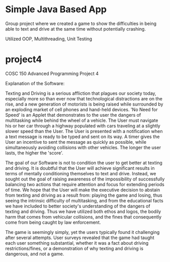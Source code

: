 # Simple Java Based App 

Group project where we created a game to show the difficulties in being able to text and drive at the same time without potentially crashing.

Utilized OOP, Multithreading, Unit Testing




# project4
COSC 150 Advanced Programming Project 4

Explanation of the Software:

Texting and Driving is a serious affliction that plagues our society today, especially more so than ever now that technological
distractions are on the rise, and a new generation of motorists is being raised while surrounded by an exploding market of cell phones 
and hand-held devices. 'No Need for Speed' is an Applet that demonstrates to the user the dangers of multitasking while behind the wheel of a vehicle.
The User must navigate his or her car through a highway populated with cars traveling at a slightly slower speed than the User.
The User is presented with a notification when a text message is ready to be typed and sent on its way. A timer gives the User
an incentive to sent the message as quickly as possible, while simultaneously avoiding collisions with other vehicles. The longer
the user lasts, the higher the 'score'.

The goal of our Software is not to condition the user to get better at texting and driving. It is doubtful that the User will 
achieve significant results in terms of mentally conditioning themselves to text and drive. Instead, we sought out the goal of
raising awareness of the impossibility of successfully balancing two actions that require attention and focus for extending
periods of time. We hope that the User will make the executive decision to abstain from texting and driving as a result from:
playing the game and losing, thus seeing the intrinsic difficulty of multitasking, and from the educational facts we have included
to better society's understanding of the dangers of texting and driving. Thus we have utilized both ethos and logos, the bodily harm
that comes from vehicular collisions, and the fines that consequently come from being caught by law enforcement.

The game is seemingly simply, yet the users typically found it challenging after several attempts. User surveys revealed that the game
had taught each user something substantial, whether it was a fact about driving restrictions/fines, or a demonstration of why texting and
driving is dangerous, and not a game.

